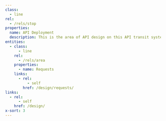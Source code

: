 ```yaml
---
class:
  - line
rel:
  - /rels/stop  
properties:
  name: API Deployment
  description: This is the area of API design on this API transit system. Where you can learn all about, and be able to apply common web API design concepts.
entities:
  - class:
      - line
    rel:
      - /rels/area
    properties:
      - name: Requests
    links:
      - rel:
          - self
        href: /design/requests/               
links:
  - rel:
      - self
    href: /design/  
x-sort: 3     
---
```

